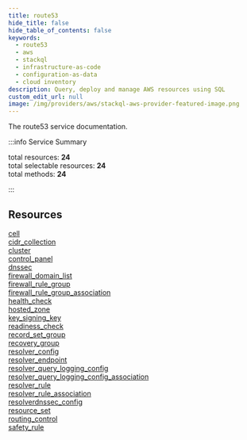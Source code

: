 ```yaml
---
title: route53
hide_title: false
hide_table_of_contents: false
keywords:
  - route53
  - aws
  - stackql
  - infrastructure-as-code
  - configuration-as-data
  - cloud inventory
description: Query, deploy and manage AWS resources using SQL
custom_edit_url: null
image: /img/providers/aws/stackql-aws-provider-featured-image.png
---
```


The route53 service documentation.

:::info Service Summary

<div class="row">
<div class="providerDocColumn">
<span>total resources:&nbsp;<b>24</b></span><br />
<span>total selectable resources:&nbsp;<b>24</b></span><br />
<span>total methods:&nbsp;<b>24</b></span><br />
</div>
</div>

:::

## Resources
<div class="row">
<div class="providerDocColumn">
<a href="/providers/aws/route53/cell/">cell</a><br />
<a href="/providers/aws/route53/cidr_collection/">cidr_collection</a><br />
<a href="/providers/aws/route53/cluster/">cluster</a><br />
<a href="/providers/aws/route53/control_panel/">control_panel</a><br />
<a href="/providers/aws/route53/dnssec/">dnssec</a><br />
<a href="/providers/aws/route53/firewall_domain_list/">firewall_domain_list</a><br />
<a href="/providers/aws/route53/firewall_rule_group/">firewall_rule_group</a><br />
<a href="/providers/aws/route53/firewall_rule_group_association/">firewall_rule_group_association</a><br />
<a href="/providers/aws/route53/health_check/">health_check</a><br />
<a href="/providers/aws/route53/hosted_zone/">hosted_zone</a><br />
<a href="/providers/aws/route53/key_signing_key/">key_signing_key</a><br />
<a href="/providers/aws/route53/readiness_check/">readiness_check</a>
</div>
<div class="providerDocColumn">
<a href="/providers/aws/route53/record_set_group/">record_set_group</a><br />
<a href="/providers/aws/route53/recovery_group/">recovery_group</a><br />
<a href="/providers/aws/route53/resolver_config/">resolver_config</a><br />
<a href="/providers/aws/route53/resolver_endpoint/">resolver_endpoint</a><br />
<a href="/providers/aws/route53/resolver_query_logging_config/">resolver_query_logging_config</a><br />
<a href="/providers/aws/route53/resolver_query_logging_config_association/">resolver_query_logging_config_association</a><br />
<a href="/providers/aws/route53/resolver_rule/">resolver_rule</a><br />
<a href="/providers/aws/route53/resolver_rule_association/">resolver_rule_association</a><br />
<a href="/providers/aws/route53/resolverdnssec_config/">resolverdnssec_config</a><br />
<a href="/providers/aws/route53/resource_set/">resource_set</a><br />
<a href="/providers/aws/route53/routing_control/">routing_control</a><br />
<a href="/providers/aws/route53/safety_rule/">safety_rule</a>
</div>
</div>